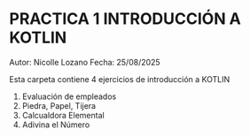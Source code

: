 # PRACTICA 1 INTRODUCCIÓN A KOTLIN
Autor: Nicolle Lozano
Fecha: 25/08/2025

Esta carpeta contiene 4 ejercicios de introducción a KOTLIN
1. Evaluación de empleados
2. Piedra, Papel, Tijera
3. Calcualdora Elemental
4. Adivina el Número
